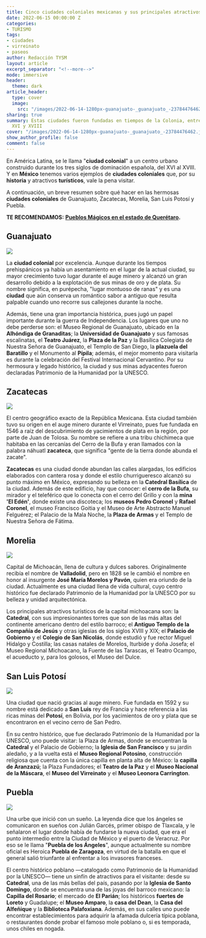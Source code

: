 ```yaml
---
title: Cinco ciudades coloniales mexicanas y sus principales atractivos
date: 2022-06-15 00:00:00 Z
categories:
- TURISMO
tags:
- ciudades
- virreinato
- paseos
author: Redacción TYSM
layout: article
excerpt_separator: "<!--more-->"
mode: immersive
header:
  theme: dark
article_header:
  type: cover
  image:
    src: "/images/2022-06-14-1280px-guanajuato-_guanajuato_-23784476462.jpeg"
sharing: true
summary: Estas ciudades fueron fundadas en tiempos de la Colonia, entre los siglos
  XVI y XVIII
cover: "/images/2022-06-14-1280px-guanajuato-_guanajuato_-23784476462.jpeg"
show_author_profile: false
comment: false
---
```


En América Latina, se le llama "**ciudad colonial**" a un centro urbano construido durante los tres siglos de dominación española, del XVI al XVIII. Y en **México** tenemos varios ejemplos de **ciudades coloniales** que, por su **historia** y atractivos **turísticos**, vale la pena visitar.

A continuación, un breve resumen sobre qué hacer en las hermosas **ciudades coloniales** de Guanajuato, Zacatecas, Morelia, San Luis Potosí y Puebla.

**TE RECOMENDAMOS:** [**Pueblos Mágicos en el estado de Querétaro**](https://blog.tonoysumariachi.com/turismo/2022/11/04/pueblos-magicos-en-el-estado-de-queretaro.html)**.**

## Guanajuato

![](https://upload.wikimedia.org/wikipedia/commons/thumb/9/9d/Teatro_Juarez%2C_Guanajuato.jpg/1024px-Teatro_Juarez%2C_Guanajuato.jpg)

La **ciudad colonial** por excelencia. Aunque durante los tiempos prehispánicos ya había un asentamiento en el lugar de la actual ciudad, su mayor crecimiento tuvo lugar durante el auge minero y alcanzó un gran desarrollo debido a la explotación de sus minas de oro y de plata. Su nombre significa, en purépecha, "lugar montuoso de ranas" y es una **ciudad** que aún conserva un romántico sabor a antiguo que resulta palpable cuando uno recorre sus callejones durante la noche.

Además, tiene una gran importancia histórica, pues jugó un papel importante durante la guerra de Independencia. Los lugares que uno no debe perderse son: el Museo Regional de Guanajuato, ubicado en la **Alhóndiga de Granaditas**; la **Universidad de Guanajuato** y sus famosas escalinatas, el **Teatro Juárez**, la **Plaza de la Paz** y la Basílica Colegiata de Nuestra Señora de Guanajuato, el Templo de San Diego, la **plazuela del Baratillo** y el Monumento al **Pípila**; además, el mejor momento para visitarla es durante la celebración del Festival Internacional Cervantino. Por su hermosura y legado histórico, la ciudad y sus minas adyacentes fueron declaradas Patrimonio de la Humanidad por la UNESCO.

## Zacatecas

![](https://upload.wikimedia.org/wikipedia/commons/thumb/a/a1/CISOL_2017_-_43.jpg/1024px-CISOL_2017_-_43.jpg)

El centro geográfico exacto de la República Mexicana. Esta ciudad también tuvo su origen en el auge minero durante el Virreinato, pues fue fundada en 1546 a raíz del descubrimiento de yacimientos de plata en la región, por parte de Juan de Tolosa. Su nombre se refiere a una tribu chichimeca que habitaba en las cercanías del Cerro de la Bufa y eran llamados con la palabra náhuatl **zacateca**, que significa "gente de la tierra donde abunda el zacate".

**Zacatecas** es una ciudad donde abundan las calles alargadas, los edificios elaborados con cantera rosa y donde el estilo churrigueresco alcanzó su punto máximo en México, expresando su belleza en la **Catedral Basílica** de la ciudad. Además de este edificio, hay que conocer: el **cerro de la Bufa**, su mirador y el teleférico que lo conecta con el cerro del Grillo y con la **mina 'El Edén'**, donde existe una discoteca; los **museos** **Pedro Coronel** y **Rafael Coronel**, el museo Francisco Goitia y el Museo de Arte Abstracto Manuel Felguérez; el Palacio de la Mala Noche, la **Plaza de Armas** y el Templo de Nuestra Señora de Fátima.

## Morelia

![](https://upload.wikimedia.org/wikipedia/commons/thumb/d/d2/Catedral_de_Morelia_vista_de_noche.jpg/768px-Catedral_de_Morelia_vista_de_noche.jpg)

Capital de Michoacán, llena de cultura y dulces sabores. Originalmente recibía el nombre de **Valladolid**, pero en 1828 se le cambió el nombre en honor al insurgente **José María Morelos y Pavón**, quien era oriundo de la ciudad. Actualmente es una ciudad llena de vida cultural, cuyo centro histórico fue declarado Patrimonio de la Humanidad por la UNESCO por su belleza y unidad arquitectónica.

Los principales atractivos turísticos de la capital michoacana son: la **Catedral**, con sus impresionantes torres que son de las más altas del continente americano dentro del estilo barroco; el **Antiguo Templo de la Compañía de Jesús** y otras iglesias de los siglos XVIII y XIX; el **Palacio de Gobierno** y el **Colegio de San Nicolás**, donde estudió y fue rector Miguel Hidalgo y Costilla; las casas natales de Morelos, Iturbide y doña Josefa; el Museo Regional Michoacano, la Fuente de las Tarascas, el Teatro Ocampo, el acueducto y, para los golosos, el Museo del Dulce.

## San Luis Potosí

![](https://upload.wikimedia.org/wikipedia/commons/thumb/d/de/Catedral_SLP_cielo.jpg/1024px-Catedral_SLP_cielo.jpg)

Una ciudad que nació gracias al auge minero. Fue fundada en 1592 y su nombre está dedicado a **San Luis** rey de Francia y hace referencia a las ricas minas del **Potosí**, en Bolivia, por los yacimientos de oro y plata que se encontraron en el vecino cerro de San Pedro.

En su centro histórico, que fue declarado Patrimonio de la Humanidad por la UNESCO, uno puede visitar: la Plaza de Armas, donde se encuentran la **Catedral** y el Palacio de Gobierno; la **Iglesia de San Francisco** y su jardín aledaño, y a la vuelta está el **Museo Regional Potosino**, construcción religiosa que cuenta con la única capilla en planta alta de México: la **capilla de Aranzazú**; la Plaza Fundadores; el **Teatro de la Paz** y el **Museo Nacional de la Máscara**, el **Museo del Virreinato** y el **Museo Leonora Carrington**.

## Puebla

![](https://upload.wikimedia.org/wikipedia/commons/thumb/8/8a/Catedral_de_Puebla%2C_M%C3%A9xico%2C_2013-10-11%2C_DD_15.JPG/793px-Catedral_de_Puebla%2C_M%C3%A9xico%2C_2013-10-11%2C_DD_15.JPG)

Una urbe que inició con un sueño. La leyenda dice que los ángeles se comunicaron en sueños con Julián Garcés, primer obispo de Tlaxcala, y le señalaron el lugar donde había de fundarse la nueva ciudad, que era el punto intermedio entre la Ciudad de México y el puerto de Veracruz. Por eso se le llama "**Puebla de los Ángeles**", aunque actualmente su nombre oficial es Heroica **Puebla de Zaragoza**, en virtud de la batalla en que el general salió triunfante al enfrentar a los invasores franceses.

El centro histórico poblano —catalogado como Patrimonio de la Humanidad por la UNESCO— tiene un sinfín de atractivos para el visitante: desde su **Catedral**, una de las más bellas del país, pasando por la **Iglesia de Santo Domingo**, donde se encuentra una de las joyas del barroco mexicano: la **Capilla del Rosario**; el mercado de **El Parián**; los históricos **fuertes de Loreto** y Guadalupe; el **Museo Amparo**, la **casa del Dean**, la **Casa del Alfeñique** y la **Biblioteca Palafoxiana**. Además, en sus calles uno puede encontrar establecimientos para adquirir la afamada dulcería típica poblana, o restaurantes donde probar el famoso mole poblano o, si es temporada, unos chiles en nogada.
